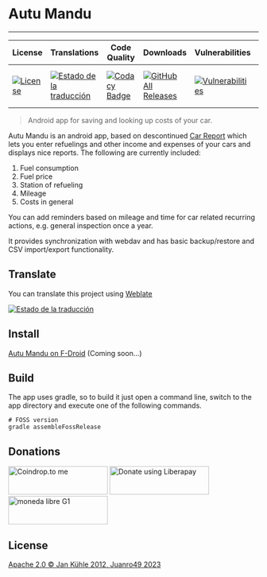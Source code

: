 # Autu Mandu
---

| License | Translations | Code Quality | Downloads | Vulnerabilities | Dependences | Bugs |
|---|---|---|---|---|---|---|
| [![License](https://img.shields.io/badge/License-Apache%202.0-blue.svg)](https://opensource.org/licenses/Apache-2.0) | [![Estado de la traducción](https://hosted.weblate.org/widgets/autu-mandu/-/autu-mandu/svg-badge.svg)](https://hosted.weblate.org/engage/autu-mandu/?utm_source=widget) | [![Codacy Badge](https://api.codacy.com/project/badge/Grade/37fe446752b94703a745172c36a049bc)](https://www.codacy.com/app/juanro49/Autu-Mandu?utm_source=github.com&amp;utm_medium=referral&amp;utm_content=juanro49/Autu-Mandu&amp;utm_campaign=Badge_Grade) | [![GitHub All Releases](https://img.shields.io/github/downloads/juanro49/autu-mandu/total.svg)](https://github.com/juanro49/autu-mandu/blob/master/README.md#descarga) | [![Vulnerabilities](https://sonarcloud.io/api/project_badges/measure?project=juanro49_Autu-mandu&metric=vulnerabilities)](https://sonarcloud.io/dashboard?id=juanro49_Autu-Mandu) | [![Libraries.io dependency status for GitHub repo](https://img.shields.io/librariesio/github/juanro49/autu-mandu.svg)](https://libraries.io/github/juanro49/autu-mandu) | [![Bugs](https://sonarcloud.io/api/project_badges/measure?project=juanro49_Autu-Mandu&metric=bugs)](https://sonarcloud.io/dashboard?id=juanro49_Autu-Mandu) |


> Android app for saving and looking up costs of your car.

Autu Mandu is an android app, based on descontinued [Car Report](https://bitbucket.org/frigus02/car-report) which lets you enter refuelings and other income and expenses of your cars and displays nice reports. The following are currently included:
1. Fuel consumption
1. Fuel price
1. Station of refueling
1. Mileage
1. Costs in general

You can add reminders based on mileage and time for car related recurring actions, e.g. general
inspection once a year.

It provides synchronization with webdav and has basic backup/restore and CSV
import/export functionality.

## Translate

You can translate this project using [Weblate](https://hosted.weblate.org/projects/autu-mandu/)

[![Estado de la traducción](https://hosted.weblate.org/widgets/autu-mandu/-/autu-mandu/multi-auto.svg)](https://hosted.weblate.org/engage/autu-mandu/?utm_source=widget)

## Install

[Autu Mandu on F-Droid](https://f-droid.org/repository/browse/?fdid=org.juanro.autumandu) (Coming soon...)

## Build

The app uses gradle, so to build it just open a command line, switch to the app directory and
execute one of the following commands.

```
# FOSS version
gradle assembleFossRelease
```
## Donations
[<img src="https://coindrop.to/embed-button.png" border-radius="10px" height="57" width="200px" alt="Coindrop.to me">](https://coindrop.to/juanro49) [<img alt="Donate using Liberapay" border-radius="10px" height="57" width="200px" src="https://liberapay.com/assets/widgets/donate.svg">](https://liberapay.com/juanro49/donate) [<img src="https://cdn.lemediaen442.fr/wp-content/uploads/2021/09/11110246/La-June.jpg" border-radius="10px" height="57" width="200px" alt="moneda libre G1">](https://demo.cesium.app/api/#/v1/payment/5eETo8btrVGYTTyC5nAvqCPmLBok4aRLhxiGP7dy3Wqw?comment=Donaci%C3%B3n%20github)

## License

[Apache 2.0 © Jan Kühle 2012, Juanro49 2023](../COPYING)
